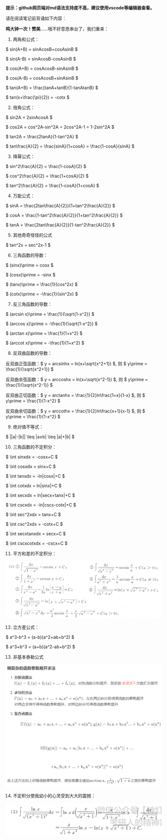 **提示：github网页端对md语法支持度不高，建议使用vscode等编辑器查看。**

请在阅读笔记前背诵如下内容：

**鸣大钟一次！赞美**……哦不好意思串台了，我们重来：

1. 两角和公式：

$ sin(A+B) = sinAcosB+cosAsinB $

$ sin(A-B) = sinAcosB-cosAsinB $

$ cos(A+B) = cosAcosB-sinAsinB $

$ cos(A-B) = cosAcosB+sinAsinB $

$ tan(A+B) = \frac{tanA+tanB}{1-tanAtanB} $

$ tan(x+\frac{\pi}{2}) = -cotx $

2. 倍角公式：

$ sin2A = 2sinAcosA $

$ cos2A = cos^2A-sin^2A = 2cos^2A-1 = 1-2sin^2A $

$ tan2A = \frac{2tanA}{1-tan^2A} $

$ tan\frac{A}{2} = \frac{sinA}{1+cosA} = \frac{1-cosA}{sinA} $

3. 降幂公式：

$ sin^2\frac{A}{2} = \frac{1-cosA}{2} $

$ cos^2\frac{A}{2} = \frac{1+cosA}{2} $

$ tan^2\frac{A}{2} = \frac{1-cosA}{1+cosA} $

4. 万能公式：

$ sinA = \frac{2tan\frac{A}{2}}{1+tan^2\frac{A}{2}} $

$ cosA = \frac{1-tan^2\frac{A}{2}}{1+tan^2\frac{A}{2}} $

$ tanA = \frac{2tan\frac{A}{2}}{1-tan^2\frac{A}{2}} $

5. 其他奇奇怪怪的公式

$ tan^2x = sec^2x-1 $

6. 三角函数的导数：

$ (sinx)\prime = cosx $

$ (cosx)\prime = -sinx $

$ (tanx)\prime = \frac{1}{cos^2x} $

$ (cotx)\prime = -\frac{1}{sin^2x} $

7. 反三角函数的导数：

$ (arcsin x)\prime = \frac{1}{\sqrt{1-x^2}} $

$ (arccos x)\prime = -\frac{1}{\sqrt{1-x^2}} $

$ (arctan x)\prime = \frac{1}{1+x^2} $

$ (arccot x)\prime = -\frac{1}{1+x^2} $

8. 反双曲函数的导数：

反双曲正弦函数：$ y = arcsinhx = ln(x+\sqrt{x^2+1}) $, 则 $ y\prime = \frac{1}{\sqrt{x^2+1}} $

反双曲余弦函数：$ y = arccoshx = ln(x+\sqrt{x^2-1}) $, 则 $ y\prime = \frac{1}{\sqrt{x^2-1}} $

反双曲正切函数：$ y = arctanhx = \frac{1}{2}ln\frac{1+x}{1-x} $, 则 $ y\prime = \frac{1}{1-x^2} $

反双曲余切函数：$ y = arccothx = \frac{1}{2}ln\frac{x+1}{x-1} $, 则 $ y\prime = \frac{1}{1-x^2} $

9. 绝对值不等式：

$ ||a|-|b|| \leq |a±b| \leq |a|+|b| $

10. 三角函数的不定积分：

$ \int sinxdx = -cosx+C $

$ \int cosxdx = sinx+C $

$ \int tanxdx = -ln|cosx|+C $

$ \int cotxdx = ln|sinx|+C $

$ \int secxdx = ln|secx+tanx|+C $

$ \int cscxdx = -ln|cscx-cotx|+C $

$ \int sec^2xdx = tanx+C $

$ \int csc^2xdx = -cotx+C $

$ \int secxtanxdx = secx+C $

$ \int cscxcotxdx = -cscx+C $

11. 平方和差的不定积分：

![alt text](images/image-26.png)

12. 立方差公式：

$ a^3-b^3 = (a-b)(a^2+ab+b^2) $

$ a^3+b^3 = (a+b)(a^2-ab+b^2) $

13. 非基本泰勒公式

![alt text](images/image-167.png)

14.  不定积分使我幼小的心灵受到大大的震撼：

![alt text](images/image-27.png)
